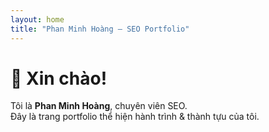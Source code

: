 ```yaml
---
layout: home
title: "Phan Minh Hoàng – SEO Portfolio"
---
```


# 👋 Xin chào!

Tôi là **Phan Minh Hoàng**, chuyên viên SEO.  
Đây là trang portfolio thể hiện hành trình & thành tựu của tôi.
